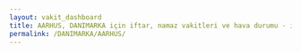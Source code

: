 ```yaml
---
layout: vakit_dashboard
title: AARHUS, DANIMARKA için iftar, namaz vakitleri ve hava durumu - ilçe/eyalet seç
permalink: /DANIMARKA/AARHUS/
---
```


<script type="text/javascript">
  var GLOBAL_COUNTRY = 'DANIMARKA';
  var GLOBAL_CITY = 'AARHUS';
  var GLOBAL_STATE = '';
  var lat = 72;
  var lon = 21;
</script>
